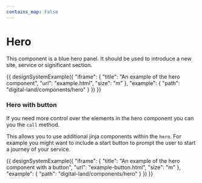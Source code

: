 ```yaml
---
contains_map: False
---
```

# Hero

This component is a blue hero panel. It should be used to introduce a new site, service or significant section.

{{ designSystemExample({
"iframe": {
    "title": "An example of the hero component",
    "url": "example.html",
    "size": "m"
},
"example": {
    "path": "digital-land/components/hero"
}
}) }}

### Hero with button

If you need more control over the elements in the hero component you can you the `call` method.

This allows you to use additional jinja components within the `hero`. For example you might want to include a start button to prompt the user to start a journey of your service.

{{ designSystemExample({
"iframe": {
    "title": "An example of the hero component with a button",
    "url": "example-button.html",
    "size": "m"
},
"example": {
    "path": "digital-land/components/hero"
}
}) }}
